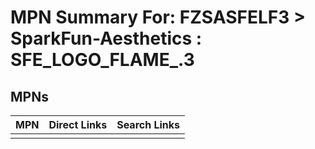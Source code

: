 



# MPN Summary For: FZSASFELF3 > SparkFun-Aesthetics : SFE_LOGO_FLAME_.3

## MPNs
  

|MPN|Direct Links|Search Links|
| :--- | :--- | :--- |
||||
